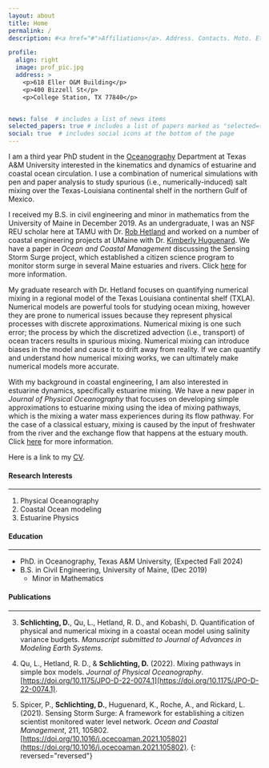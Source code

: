 ```yaml
---
layout: about
title: Home
permalink: /
description: #<a href="#">Affiliations</a>. Address. Contacts. Moto. Etc.

profile:
  align: right
  image: prof_pic.jpg
  address: >
    <p>618 Eller O&M Building</p>
    <p>400 Bizzell St</p>
    <p>College Station, TX 77840</p>


news: false  # includes a list of news items
selected_papers: true # includes a list of papers marked as "selected={true}"
social: true  # includes social icons at the bottom of the page
---
```


I am a third year PhD student in the [Oceanography](https://ocean.tamu.edu/) Department at Texas A&M University interested in the kinematics and dynamics of estuarine and coastal ocean circulation. I use a combination of numerical simulations with pen and paper analysis to study spurious (i.e., numerically-induced) salt mixing over the Texas-Louisiana continental shelf in the northern Gulf of Mexico.

I received my B.S. in civil engineering and minor in mathematics from the University of Maine in December 2019. As an undergraduate, I was an NSF REU scholar here at TAMU with Dr. [Rob Hetland](https://ocean.tamu.edu/people/profiles/faculty/hetlandrobert.html) and worked on a number of coastal engineering projects at UMaine with Dr. [Kimberly Huguenard](https://civil.umaine.edu/faculty/kimberly-huguenard/). We have a paper in *Ocean and Coastal Management* discussing the Sensing Storm Surge project, which established a citizen science program to monitor storm surge in several Maine estuaries and rivers. Click [here](https://doi.org/10.1016/j.ocecoaman.2021.105802) for more information.

My graduate research with Dr. Hetland focuses on quantifying numerical mixing in a regional model of the Texas Louisiana continental shelf (TXLA). Numerical models are powerful tools for studying ocean mixing, however they are prone to numerical issues because they represent physical processes with discrete approximations. Numerical mixing is one such error; the process by which the discretized advection (i.e., transport) of ocean tracers results in spurious mixing. Numerical mixing can introduce biases in the model and cause it to drift away from reality. If we can quantify and understand how numerical mixing works, we can ultimately make numerical models more accurate.

With my background in coastal engineering, I am also interested in estuarine dynamics, specifically estuarine mixing. We have a new paper in *Journal of Physical Oceanography* that focuses on developing simple approximations to estuarine mixing using the idea of mixing pathways, which is the mixing a water mass experiences during its flow pathway. For the case of a classical estuary, mixing is caused by the input of freshwater from the river and the exchange flow that happens at the estuary mouth. Click [here](https://doi.org/10.1175/JPO-D-22-0074.1) for more information.

Here is a link to my <a href='/_pages/CV.pdf' class='image fit'> CV</a>.

#### Research Interests
---
1. Physical Oceanography
2. Coastal Ocean modeling
3. Estuarine Physics

#### Education
---
* PhD. in Oceanography, Texas A&M University, (Expected Fall 2024)
* B.S. in Civil Engineering, University of Maine, (Dec 2019)
  * Minor in Mathematics

#### Publications
---
3. **Schlichting, D.**, Qu, L., Hetland, R. D., and Kobashi, D. Quantification of physical and numerical mixing in a coastal ocean model using salinity variance budgets. *Manuscript submitted to Journal of Advances in Modeling Earth Systems*.

2. Qu, L., Hetland, R. D., & **Schlichting, D.** (2022). Mixing pathways in simple box models. *Journal of Physical Oceanography*. [https://doi.org/10.1175/JPO-D-22-0074.1](https://doi.org/10.1175/JPO-D-22-0074.1).

1. Spicer, P., **Schlichting, D.**, Huguenard, K., Roche, A., and Rickard, L. (2021). Sensing Storm Surge: A framework for establishing a citizen scientist monitored water level network. *Ocean and Coastal Management*, 211, 105802. [https://doi.org/10.1016/j.ocecoaman.2021.105802](https://doi.org/10.1016/j.ocecoaman.2021.105802).
{: reversed="reversed"}
